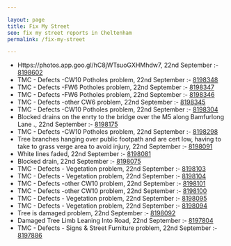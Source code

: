 ```yaml
---

layout: page
title: Fix My Street
seo: fix my street reports in Cheltenham
permalink: /fix-my-street

---
```


<!-- fix_marker starts -->

- Https://photos.app.goo.gl/hC8jWTsuoGXHMhdw7, 22nd September :- [8198602](https://www.fixmystreet.com/report/8198602)
- TMC - Defects -CW10 Potholes problem, 22nd September :- [8198348](https://www.fixmystreet.com/report/8198348)
- TMC - Defects -FW6 Potholes problem, 22nd September :- [8198347](https://www.fixmystreet.com/report/8198347)
- TMC - Defects -FW6 Potholes problem, 22nd September :- [8198346](https://www.fixmystreet.com/report/8198346)
- TMC - Defects -other CW6 problem, 22nd September :- [8198345](https://www.fixmystreet.com/report/8198345)
- TMC - Defects -CW10 Potholes problem, 22nd September :- [8198304](https://www.fixmystreet.com/report/8198304)
- Blocked drains on the enrty to the bridge over the M5 along Bamfurlong Lane ., 22nd September :- [8198175](https://www.fixmystreet.com/report/8198175)
- TMC - Defects -CW10 Potholes problem, 22nd September :- [8198298](https://www.fixmystreet.com/report/8198298)
- Tree branches hanging over public footpath and are cert low, having to take to grass verge area to avoid injury, 22nd September :- [8198091](https://www.fixmystreet.com/report/8198091)
- White lines faded, 22nd September :- [8198081](https://www.fixmystreet.com/report/8198081)
- Blocked drain, 22nd September :- [8198075](https://www.fixmystreet.com/report/8198075)
- TMC - Defects - Vegetation problem, 22nd September :- [8198103](https://www.fixmystreet.com/report/8198103)
- TMC - Defects - Vegetation problem, 22nd September :- [8198104](https://www.fixmystreet.com/report/8198104)
- TMC - Defects -other CW10 problem, 22nd September :- [8198101](https://www.fixmystreet.com/report/8198101)
- TMC - Defects -other CW10 problem, 22nd September :- [8198100](https://www.fixmystreet.com/report/8198100)
- TMC - Defects - Vegetation problem, 22nd September :- [8198095](https://www.fixmystreet.com/report/8198095)
- TMC - Defects - Vegetation problem, 22nd September :- [8198094](https://www.fixmystreet.com/report/8198094)
- Tree is damaged problem, 22nd September :- [8198092](https://www.fixmystreet.com/report/8198092)
- Damaged Tree Limb Leaning Into Road, 22nd September :- [8197804](https://www.fixmystreet.com/report/8197804)
- TMC - Defects - Signs & Street Furniture problem, 22nd September :- [8197886](https://www.fixmystreet.com/report/8197886)

<!-- fix_marker ends -->